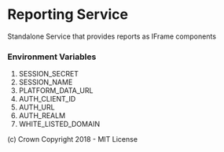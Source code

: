 # Reporting Service

Standalone Service that provides reports as IFrame components


### Environment Variables

1. SESSION_SECRET
2. SESSION_NAME
3. PLATFORM_DATA_URL
4. AUTH_CLIENT_ID
5. AUTH_URL
6. AUTH_REALM
7. WHITE_LISTED_DOMAIN

(c) Crown Copyright 2018 - MIT License
